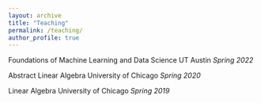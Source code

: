 ```yaml
---
layout: archive
title: "Teaching"
permalink: /teaching/
author_profile: true
---
```


Foundations of Machine Learning and Data Science
UT Austin
*Spring 2022*

Abstract Linear Algebra
University of Chicago
*Spring 2020*

Linear Algebra
University of Chicago
*Spring 2019*

